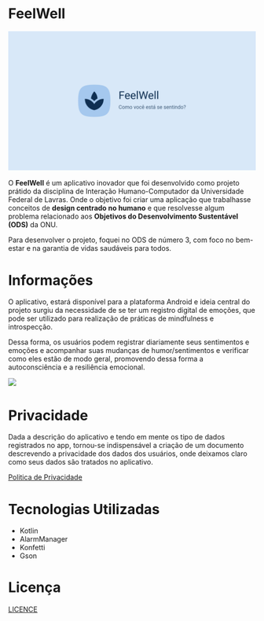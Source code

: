 
# FeelWell

![feelwell-banner](https://raw.githubusercontent.com/deyvidandrades/FeelWell/master/feelWell-banner.png)

O **FeelWell** é um aplicativo inovador que foi desenvolvido como projeto prátido da disciplina de Interação Humano-Computador da Universidade Federal de Lavras. Onde o objetivo foi criar uma aplicação que trabalhasse conceitos de **design centrado no humano** e que resolvesse algum problema relacionado aos **Objetivos do Desenvolvimento Sustentável (ODS)** da ONU. 

Para desenvolver o projeto, foquei no ODS de número 3, com foco no bem-estar e na garantia de vidas saudáveis para todos. 

# Informações

O aplicativo, estará disponível para a plataforma Android e ideia central do projeto surgiu da necessidade de se ter um registro digital de emoções, que pode ser utilizado para realização de práticas de mindfulness e introspecção.

Dessa forma, os usuários podem registrar diariamente seus sentimentos e emoções e acompanhar suas mudanças de humor/sentimentos e verificar como eles estão de modo geral, promovendo dessa forma a autoconsciência e a resiliência emocional.

<a href="https://play.google.com/store/apps/details?id=com.deyvidandrades.feelwell" target="_blank">
  <img src="https://play.google.com/intl/en_us/badges/static/images/badges/en_badge_web_generic.png" width="200">
</a>

# Privacidade
Dada a descrição do aplicativo e tendo em mente os tipo de dados registrados no app, tornou-se indispensável a criação de um documento descrevendo a privacidade dos dados dos usuários, onde deixamos claro como seus dados são tratados no aplicativo.

[Politica de Privacidade](https://deyvidandrades.github.io/FeelWell/politica/)

# Tecnologias Utilizadas
* Kotlin
* AlarmManager
* Konfetti
* Gson

# Licença
[LICENCE](LICENCE)
